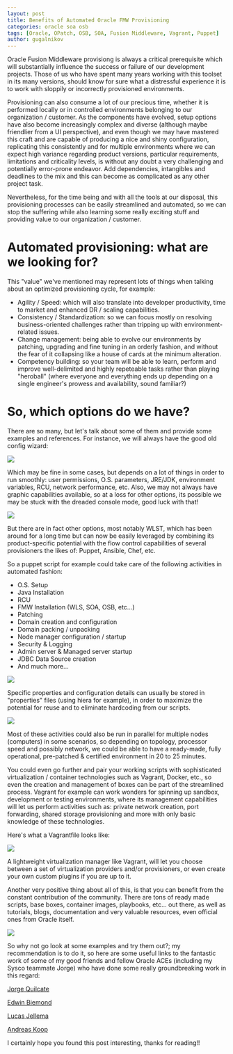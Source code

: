 ```yaml
---
layout: post
title: Benefits of Automated Oracle FMW Provisioning
categories: oracle soa osb
tags: [Oracle, OPatch, OSB, SOA, Fusion Middleware, Vagrant, Puppet]
author: gugalnikov
---
```


Oracle Fusion Middleware provisiong is always a critical prerequisite which will substantially influence the success or failure of our development projects. Those of us who have spent many years working with this toolset in its many versions, should know for sure what a distressful experience it is to work with sloppily or incorrectly provisioned environments.

Provisioning can also consume a lot of our precious time, whether it is performed locally or in controlled environments belonging to our organization / customer. As the components have evolved, setup options have also become increasingly complex and diverse (although maybe friendlier from a UI perspective), and even though we may have mastered this craft and are capable of producing a nice and shiny configuration, replicating this consistently and for multiple environments where we can expect high variance regarding product versions, particular requirements, limitations and criticality levels, is without any doubt a very challenging and potentially error-prone endeavor. Add dependencies, intangibles and deadlines to the mix and this can become as complicated as any other project task.  

Nevertheless, for the time being and with all the tools at our disposal, this provisioning processes can be easily streamlined and automated, so we can stop the suffering while also learning some really exciting stuff and providing value to our organization / customer.

# Automated provisioning: what are we looking for?

This "value" we've mentioned may represent lots of things when talking about an optimized provisioning cycle, for example:

- Agility / Speed: which will also translate into developer productivity, time to market and enhanced DR / scaling capabilities.
- Consistency / Standardization: so we can focus mostly on resolving business-oriented challenges rather than tripping up with environment-related issues.
- Change management: being able to evolve our environments by patching, upgrading and fine tuning in an orderly fashion, and without the fear of it collapsing like a                       house of cards at the minimum alteration. 
- Competency building: so your team will be able to learn, perform and improve well-delimited and highly repeteable tasks rather than playing "heroball" (where                               everyone and everything ends up depending on a single engineer's prowess and availability, sound familiar?)

# So, which options do we have?

There are so many, but let's talk about some of them and provide some examples and references. For instance, we will always have the good old config wizard:

![](/images/2016-04-18-AutomatedProvisioning/2016-04-18-config.gif)  

Which may be fine in some cases, but depends on a lot of things in order to run smoothly: user permissions, O.S. parameters, JRE/JDK, environment variables, RCU, network performance, etc. Also, we may not always have graphic capabilities available, so at a loss for other options, its possible we may be stuck with the dreaded console mode, good luck with that!

![](/images/2016-04-18-AutomatedProvisioning/2016-04-18-console.gif)

But there are in fact other options, most notably WLST, which has been around for a long time but can now be easily leveraged by combining its product-specific potential with the flow control capabilities of several provisioners the likes of: Puppet, Ansible, Chef, etc.

So a puppet script for example could take care of the following activities in automated fashion:

- O.S. Setup
- Java Installation
- RCU
- FMW Installation (WLS, SOA, OSB, etc...)
- Patching
- Domain creation and configuration
- Domain packing / unpacking
- Node manager configuration / startup
- Security & Logging
- Admin server & Managed server startup
- JDBC Data Source creation
- And much more...

![](/images/2016-04-18-AutomatedProvisioning/2016-04-18-puppet.png)

Specific properties and configuration details can usually be stored in "properties" files (using hiera for example), in order to maximize the potential for reuse and to eliminate hardcoding from our scripts.

![](/images/2016-04-18-AutomatedProvisioning/2016-04-18-hiera.png)

Most of these activities could also be run in parallel for multiple nodes (computers) in some scenarios, so depending on topology, processor speed and possibly network, we could be able to have a ready-made, fully operational, pre-patched & certified environment in 20 to 25 minutes. 
     
You could even go further and pair your working scripts with sophisticated virtualization / container technologies such as Vagrant, Docker, etc., so even the creation and management of boxes can be part of the streamlined process. Vagrant for example can work wonders for spinning up sandbox, development or testing environments, where its management capabilities will let us perform activities such as: private network creation, port forwarding, shared storage provisioning and more with only basic knowledge of these technologies.

Here's what a Vagrantfile looks like:

![](/images/2016-04-18-AutomatedProvisioning/2016-04-18-vagrant.png)

A lightweight virtualization manager like Vagrant, will let you choose between a set of virtualization providers and/or provisioners, or even create your own custom plugins if you are up to it.

Another very positive thing about all of this, is that you can benefit from the constant contribution of the community. There are tons of ready made scripts, base boxes, container images, playbooks, etc... out there, as well as tutorials, blogs, documentation and very valuable resources, even official ones from Oracle itself.

![](/images/2016-04-18-AutomatedProvisioning/2016-04-18-oracle.png)

So why not go look at some examples and try them out?; my recommendation is to do it, so here are some useful links to the fantastic work of some of my good friends and fellow Oracle ACEs (including my Sysco teammate Jorge) who have done some really groundbreaking work in this regard:

[Jorge Quilcate](https://jeqo.github.io/blog/)

[Edwin Biemond](http://biemond.blogspot.no)

[Lucas Jellema](https://technology.amis.nl/author/lucas-jellema/)

[Andreas Koop](http://multikoop.blogspot.no)

I certainly hope you found this post interesting, thanks for reading!!
